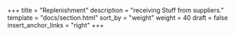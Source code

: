 +++
title = "Replenishment"
description = "receiving Stuff from suppliers."
template = "docs/section.html"
sort_by = "weight"
weight = 40
draft = false
insert_anchor_links = "right"
+++
